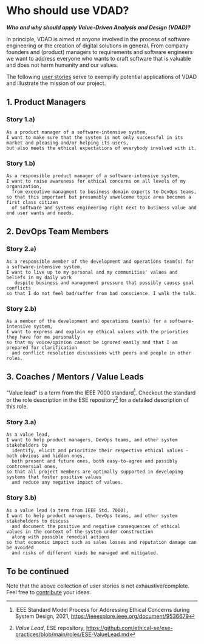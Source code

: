 # Who should use VDAD?

_**Who and why should apply Value-Driven Analysis and Design (VDAD)?**_

In principle, VDAD is aimed at anyone involved in the process of software engineering or the creation of digital solutions in general. From company founders and (product) managers to requirements and software engineers we want to address everyone who wants to craft software that is valuable and does not harm humanity and our values.

The following [user stories](https://socadk.github.io/design-practice-repository/artifact-templates/DPR-UserStory.html) serve to exemplify potential applications of VDAD and illustrate the mission of our project.

## 1. Product Managers

### Story 1.a)
~~~
As a product manager of a software-intensive system,
I want to make sure that the system is not only successful in its market and pleasing and/or helping its users, 
but also meets the ethical expectations of everybody involved with it. 
~~~

### Story 1.b)
~~~
As a responsible product manager of a software-intensive system,
I want to raise awareness for ethical concerns on all levels of my organization, 
  from executive managment to business domain experts to DevOps teams,
so that this important but presumably unwelcome topic area becomes a first class citizen 
  of software and systems engineering right next to business value and end user wants and needs.
~~~

## 2. DevOps Team Members

### Story 2.a)
~~~
As a responsible member of the development and operations team(s) for a software-intensive system,
I want to live up to my personal and my communities' values and beliefs in my daily work 
   despite business and management pressure that possibly causes goal conflicts 
so that I do not feel bad/suffer from bad conscience. I walk the talk.
~~~

### Story 2.b)
~~~
As a member of the development and operations team(s) for a software-intensive system,
I want to express and explain my ethical values with the priorities they have for me personally
so that my voice/opinion cannot be ignored easily and that I am prepared for clarification 
  and conflict resolution discussions with peers and people in other roles.   
~~~

## 3. Coaches / Mentors / Value Leads
"Value lead" is a term from the IEEE 7000 standard[^1]. Checkout the standard or the role description in the ESE repository[^2] for a detailed description of this role.

### Story 3.a)
~~~
As a value lead,
I want to help product managers, DevOps teams, and other system stakeholders to 
  identify, elicit and prioritize their respective ethical values - both obvious and hidden ones, 
  both present and future ones, both easy-to-agree and possibly controversial ones,
so that all project members are optimally supported in developing systems that foster positive values 
  and reduce any negative impact of values.
~~~

### Story 3.b)
~~~
As a value lead (a term from IEEE Std. 7000),
I want to help product managers, DevOps teams, and other system stakeholders to discuss 
  and document the positive and negative consequences of ethical values in the context of the system under construction 
  along with possible remedial actions 
so that economic impact such as sales losses and reputation damage can be avoided 
  and risks of different kinds be managed and mitigated.   
~~~

## To be continued
Note that the above collection of user stories is not exhaustive/complete. Feel free to [contribute](CONTRIBUTING.md) your ideas.


[^1]: IEEE Standard Model Process for Addressing Ethical Concerns during System Design, 2021, https://ieeexplore.ieee.org/document/9536679 
[^2]: _Value Lead_, ESE repository, <https://github.com/ethical-se/ese-practices/blob/main/roles/ESE-ValueLead.md>
